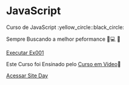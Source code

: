 # JavaScript

 <p>Curso de JavaScript	:yellow_circle::black_circle:</p>

 Sempre Buscando a melhor peformance :ledger::computer: :iphone:

 <p><a href="https://ezequiellsantos.github.io/JavaScript/exercicios/moduloA/ex001/ex001.html" target="_blank">Executar Ex001</a></p>

 Este Curso foi Ensinado pelo <a href="https://www.cursoemvideo.com/" target="_blank">Curso em Vídeo</a>:beginner:
 
 <p><a href="https://ezequiellsantos.github.io/JavaScript/exercicios/moduloC/ex009/index.html">Acessar Site Day</a></p>
